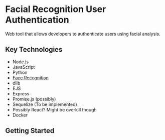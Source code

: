 # Facial Recognition User Authentication
<p> Web tool that allows developers to authenticate users using facial analysis. </p>

## Key Technologies
* Node.js
* JavaScript
* Python
* <a href="https://github.com/ageitgey/face_recognition"> Face Recognition </a>
* dlib
* EJS
* Express
* Promise.js (possibly)
* Sequelize (To be implemented)
* Possibly React? Might be overkill though
* Docker


## Getting Started
